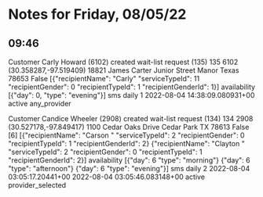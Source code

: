 # Notes for Friday, 08/05/22

## 09:46

Customer Carly Howard (6102) created wait-list request (135)
  135 6102
  (30.358287,-97.519409)
  18821 James Carter Junior Street
  Manor Texas 78653
  False
  [{"recipientName": "Carly"
   "serviceTypeId": 11
   "recipientGender": 0
   "recipientTypeId": 1
   "recipientGenderId": 1}]
  availability
  [{"day": 0, "type": "evening"}]
  sms
  daily
  1
  2022-08-04 14:38:09.080931+00
  active
  any_provider

Customer Candice Wheeler (2908) created wait-list request (134)
  134 2908 (30.527178,-97.849417)
  1100 Cedar Oaks Drive
  Cedar Park TX 78613
  False
  [6]
  [{"recipientName": "Carson "
   "serviceTypeId": 2
   "recipientGender": 0
   "recipientTypeId": 1
   "recipientGenderId": 2}
   {"recipientName": "Clayton "
   "serviceTypeId": 2
   "recipientGender": 0
   "recipientTypeId": 1
   "recipientGenderId": 2}]
  availability
  [{"day": 6
   "type": "morning"}
   {"day": 6
   "type": "afternoon"}
   {"day": 6
   "type": "evening"}]
  sms
  daily
  2
  2022-08-04 03:05:17.20441+00
  2022-08-04 03:05:46.083148+00
  active
  provider_selected

